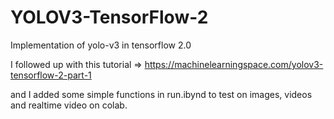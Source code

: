 # YOLOV3-TensorFlow-2
Implementation of yolo-v3 in tensorflow 2.0

I followed up with this tutorial  => https://machinelearningspace.com/yolov3-tensorflow-2-part-1

and I added some simple functions in run.ibynd to test on images, videos and realtime video on colab.
